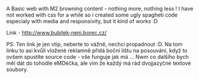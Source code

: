 A Basic web with M2 browning content - nothing more, nothing less !
I have not worked with css for a while so i created some ugly spagheti code especialy with media and responsivity, but it kind of works :D

Link - http://www.bubilek-neni.borec.cz/

PS: Ten link je jen vtip, neberte to vážně, nechci propadnout :D.
    Na tom linku to asi kvůli vložené reklamně přidá boční lištu na posouvání, když to ovšem spustíte source code - vše funguje jak má ...
    Nwm co dalšího bych měl dát do tohodle eMDéčka, ale vím že každý má rád dvojjazyčné textové soubory.
